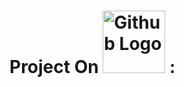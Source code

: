 # Project On <img src="https://miro.medium.com/max/4000/1*J8O2xd9ZqxWr2x6EP4MHmg.png" alt="Github Logo" width="100"/> :
